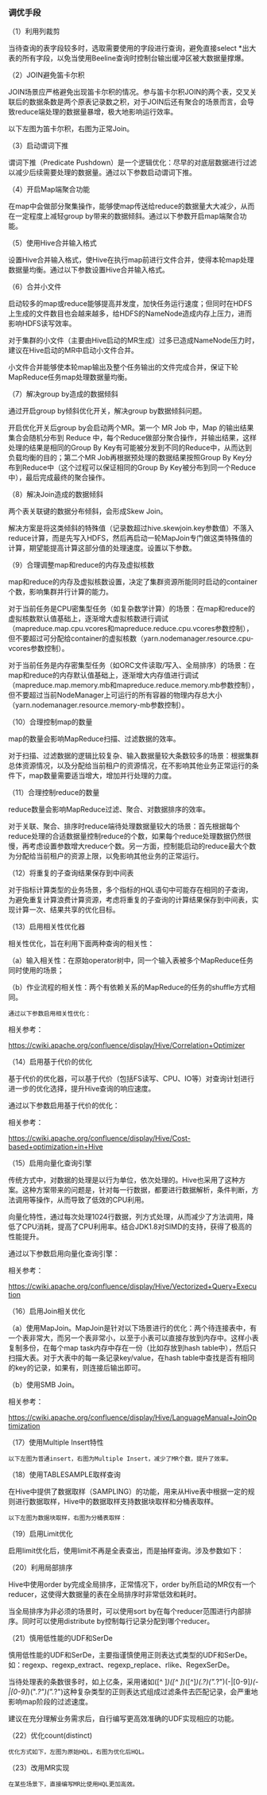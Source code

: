 ### 调优手段

（1）利用列裁剪

当待查询的表字段较多时，选取需要使用的字段进行查询，避免直接select *出大表的所有字段，以免当使用Beeline查询时控制台输出缓冲区被大数据量撑爆。

（2）JOIN避免笛卡尔积

JOIN场景应严格避免出现笛卡尔积的情况。参与笛卡尔积JOIN的两个表，交叉关联后的数据条数是两个原表记录数之积，对于JOIN后还有聚合的场景而言，会导致reduce端处理的数据量暴增，极大地影响运行效率。

以下左图为笛卡尔积，右图为正常Join。

（3）启动谓词下推

谓词下推（Predicate Pushdown）是一个逻辑优化：尽早的对底层数据进行过滤以减少后续需要处理的数据量。通过以下参数启动谓词下推。

（4）开启Map端聚合功能

在map中会做部分聚集操作，能够使map传送给reduce的数据量大大减少，从而在一定程度上减轻group by带来的数据倾斜。通过以下参数开启map端聚合功能。

（5）使用Hive合并输入格式

设置Hive合并输入格式，使Hive在执行map前进行文件合并，使得本轮map处理数据量均衡。通过以下参数设置Hive合并输入格式。

（6）合并小文件

启动较多的map或reduce能够提高并发度，加快任务运行速度；但同时在HDFS上生成的文件数目也会越来越多，给HDFS的NameNode造成内存上压力，进而影响HDFS读写效率。

对于集群的小文件（主要由Hive启动的MR生成）过多已造成NameNode压力时，建议在Hive启动的MR中启动小文件合并。

小文件合并能够使本轮map输出及整个任务输出的文件完成合并，保证下轮MapReduce任务map处理数据量均衡。

（7）解决group by造成的数据倾斜

通过开启group by倾斜优化开关，解决group by数据倾斜问题。

开启优化开关后group by会启动两个MR。第一个 MR Job 中，Map 的输出结果集合会随机分布到 Reduce 中，每个Reduce做部分聚合操作，并输出结果，这样处理的结果是相同的Group By Key有可能被分发到不同的Reduce中，从而达到负载均衡的目的；第二个MR Job再根据预处理的数据结果按照Group By Key分布到Reduce中（这个过程可以保证相同的Group By Key被分布到同一个Reduce中），最后完成最终的聚合操作。

（8）解决Join造成的数据倾斜

两个表关联键的数据分布倾斜，会形成Skew Join。

解决方案是将这类倾斜的特殊值（记录数超过hive.skewjoin.key参数值）不落入reduce计算，而是先写入HDFS，然后再启动一轮MapJoin专门做这类特殊值的计算，期望能提高计算这部分值的处理速度。设置以下参数。

（9）合理调整map和reduce的内存及虚拟核数

map和reduce的内存及虚拟核数设置，决定了集群资源所能同时启动的container个数，影响集群并行计算的能力。

对于当前任务是CPU密集型任务（如复杂数学计算）的场景：在map和reduce的虚拟核数默认值基础上，逐渐增大虚拟核数进行调试（mapreduce.map.cpu.vcores和mapreduce.reduce.cpu.vcores参数控制），但不要超过可分配给container的虚拟核数（yarn.nodemanager.resource.cpu-vcores参数控制）。

对于当前任务是内存密集型任务（如ORC文件读取/写入、全局排序）的场景：在map和reduce的内存默认值基础上，逐渐增大内存值进行调试（mapreduce.map.memory.mb和mapreduce.reduce.memory.mb参数控制），但不要超过当前NodeManager上可运行的所有容器的物理内存总大小（yarn.nodemanager.resource.memory-mb参数控制）。

（10）合理控制map的数量

map的数量会影响MapReduce扫描、过滤数据的效率。

对于扫描、过滤数据的逻辑比较复杂、输入数据量较大条数较多的场景：根据集群总体资源情况，以及分配给当前租户的资源情况，在不影响其他业务正常运行的条件下，map数量需要适当增大，增加并行处理的力度。

（11）合理控制reduce的数量

reduce数量会影响MapReduce过滤、聚合、对数据排序的效率。

对于关联、聚合、排序时reduce端待处理数据量较大的场景：首先根据每个reduce处理的合适数据量控制reduce的个数，如果每个reduce处理数据仍然很慢，再考虑设置参数增大reduce个数。另一方面，控制能启动的reduce最大个数为分配给当前租户的资源上限，以免影响其他业务的正常运行。

（12）将重复的子查询结果保存到中间表

对于指标计算类型的业务场景，多个指标的HQL语句中可能存在相同的子查询，为避免重复计算浪费计算资源，考虑将重复的子查询的计算结果保存到中间表，实现计算一次、结果共享的优化目标。

（13）启用相关性优化器

相关性优化，旨在利用下面两种查询的相关性：

（a）输入相关性：在原始operator树中，同一个输入表被多个MapReduce任务同时使用的场景；

（b）作业流程的相关性：两个有依赖关系的MapReduce的任务的shuffle方式相同。

    通过以下参数启用相关性优化：

相关参考：

https://cwiki.apache.org/confluence/display/Hive/Correlation+Optimizer

（14）启用基于代价的优化

基于代价的优化器，可以基于代价（包括FS读写、CPU、IO等）对查询计划进行进一步的优化选择，提升Hive查询的响应速度。

通过以下参数启用基于代价的优化：

相关参考：

https://cwiki.apache.org/confluence/display/Hive/Cost-based+optimization+in+Hive

（15）启用向量化查询引擎

传统方式中，对数据的处理是以行为单位，依次处理的。Hive也采用了这种方案。这种方案带来的问题是，针对每一行数据，都要进行数据解析，条件判断，方法调用等操作，从而导致了低效的CPU利用。

向量化特性，通过每次处理1024行数据，列方式处理，从而减少了方法调用，降低了CPU消耗，提高了CPU利用率。结合JDK1.8对SIMD的支持，获得了极高的性能提升。

通过以下参数启用向量化查询引擎：

相关参考：

https://cwiki.apache.org/confluence/display/Hive/Vectorized+Query+Execution

（16）启用Join相关优化

（a）使用MapJoin。MapJoin是针对以下场景进行的优化：两个待连接表中，有一个表非常大，而另一个表非常小，以至于小表可以直接存放到内存中。这样小表复制多份，在每个map task内存中存在一份（比如存放到hash table中），然后只扫描大表。对于大表中的每一条记录key/value，在hash table中查找是否有相同的key的记录，如果有，则连接后输出即可。

（b）使用SMB  Join。

相关参考：

https://cwiki.apache.org/confluence/display/Hive/LanguageManual+JoinOptimization

（17）使用Multiple Insert特性

    以下左图为普通insert，右图为Multiple Insert，减少了MR个数，提升了效率。

（18）使用TABLESAMPLE取样查询

在Hive中提供了数据取样（SAMPLING）的功能，用来从Hive表中根据一定的规则进行数据取样，Hive中的数据取样支持数据块取样和分桶表取样。

    以下左图为数据块取样，右图为分桶表取样：

（19）启用Limit优化

启用limit优化后，使用limit不再是全表查出，而是抽样查询。涉及参数如下：

（20）利用局部排序

Hive中使用order by完成全局排序，正常情况下，order by所启动的MR仅有一个reducer，这使得大数据量的表在全局排序时非常低效和耗时。

当全局排序为非必须的场景时，可以使用sort by在每个reducer范围进行内部排序。同时可以使用distribute by控制每行记录分配到哪个reducer。

（21）慎用低性能的UDF和SerDe

慎用低性能的UDF和SerDe，主要指谨慎使用正则表达式类型的UDF和SerDe。如：regexp、regexp_extract、regexp_replace、rlike、RegexSerDe。

当待处理表的条数很多时，如上亿条，采用诸如([^ ]*)([^ ]*)([^]*)(.?)(\".*?\")(-|[0-9]*)(-|[0-9]*)(\".*?\")(\".*?\")这种复杂类型的正则表达式组成过滤条件去匹配记录，会严重地影响map阶段的过滤速度。

建议在充分理解业务需求后，自行编写更高效准确的UDF实现相应的功能。

（22）优化count(distinct)

    优化方式如下，左图为原始HQL，右图为优化后HQL。

（23）改用MR实现

    在某些场景下，直接编写MR比使用HQL更加高效。
